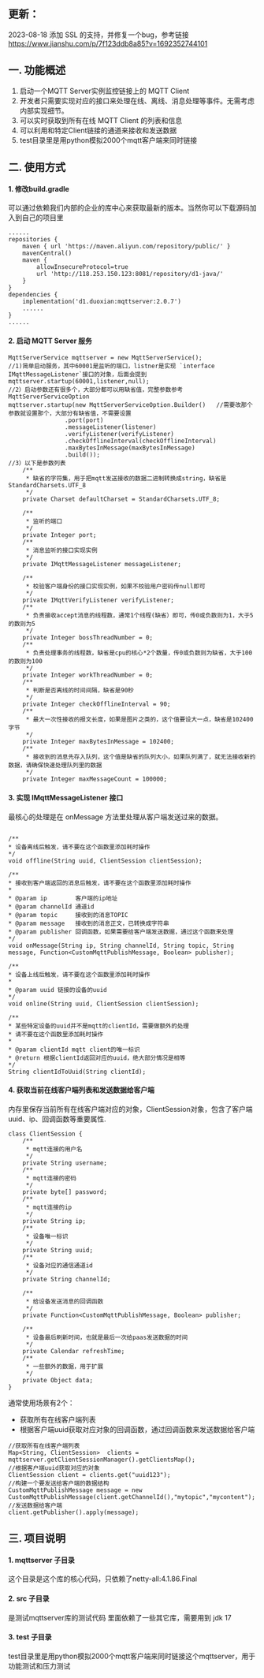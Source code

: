 ## 更新：
2023-08-18 添加 SSL 的支持，并修复一个bug，参考链接 https://www.jianshu.com/p/7f123ddb8a85?v=1692352744101

## 一. 功能概述
1. 启动一个MQTT Server实例监控链接上的 MQTT Client
2. 开发者只需要实现对应的接口来处理在线、离线、消息处理等事件。无需考虑内部实现细节。
3. 可以实时获取到所有在线 MQTT Client 的列表和信息
4. 可以利用和特定Client链接的通道来接收和发送数据
5. test目录里是用python模拟2000个mqtt客户端来同时链接

## 二. 使用方式
#### 1. 修改build.gradle
可以通过依赖我们内部的企业的库中心来获取最新的版本。当然你可以下载源码加入到自己的项目里
```
......
repositories {
    maven { url 'https://maven.aliyun.com/repository/public/' }
    mavenCentral()
    maven {
        allowInsecureProtocol=true
        url 'http://118.253.150.123:8081/repository/d1-java/'
    }
}
dependencies {
    implementation('d1.duoxian:mqttserver:2.0.7')
	......
}
......
```

#### 2. 启动 MQTT Server 服务
```
MqttServerService mqttserver = new MqttServerService();
//1)简单启动服务，其中60001是监听的端口，listner是实现 `interface IMqttMessageListener`接口的对象，后面会提到
mqttserver.startup(60001,listener,null);
//2）启动参数还有很多个，大部分都可以用缺省值，完整参数参考MqttServerServiceOption
mqttserver.startup(new MqttServerServiceOption.Builder()   //需要改那个参数就设置那个，大部分有缺省值，不需要设置
                .port(port)
                .messageListener(listener)
                .verifyListener(verifyListener)
                .checkOfflineInterval(checkOfflineInterval)
                .maxBytesInMessage(maxBytesInMessage)
                .build());
//3）以下是参数列表
    /**
     * 缺省的字符集，用于把mqtt发送接收的数据二进制转换成string，缺省是StandardCharsets.UTF_8
     */
    private Charset defaultCharset = StandardCharsets.UTF_8;

    /**
     * 监听的端口
     */
    private Integer port;
    /**
     * 消息监听的接口实现实例
     */
    private IMqttMessageListener messageListener;

    /**
     * 校验客户端身份的接口实现实例，如果不校验用户密码传null即可
     */
    private IMqttVerifyListener verifyListener;
    /**
     * 负责接收accept消息的线程数，通常1个线程(缺省）即可，传0或负数则为1，大于5的数则为5
     */
    private Integer bossThreadNumber = 0;
    /**
     * 负责处理事务的线程数，缺省是cpu的核心*2个数量，传0或负数则为缺省，大于100的数则为100
     */
    private Integer workThreadNumber = 0;
    /**
     * 判断是否离线的时间间隔，缺省是90秒
     */
    private Integer checkOfflineInterval = 90;
    /**
     * 最大一次性接收的报文长度，如果是图片之类的，这个值要设大一点，缺省是102400字节
     */
    private Integer maxBytesInMessage = 102400;
    /**
     * 接收到的消息先存入队列，这个值是缺省的队列大小，如果队列满了，就无法接收新的数据，请确保快速处理队列里的数据
     */
    private Integer maxMessageCount = 100000;

```

#### 3. 实现 IMqttMessageListener 接口
最核心的处理是在 onMessage 方法里处理从客户端发送过来的数据。
```

/**
* 设备离线后触发，请不要在这个函数里添加耗时操作
*/
void offline(String uuid, ClientSession clientSession);

/**
* 接收到客户端返回的消息后触发，请不要在这个函数里添加耗时操作
*
* @param ip        客户端的ip地址
* @param channelId 通道id
* @param topic     接收到的消息TOPIC
* @param message   接收到的消息正文，已转换成字符串
* @param publisher 回调函数，如果需要给客户端发送数据，通过这个函数来处理
*/
void onMessage(String ip, String channelId, String topic, String message, Function<CustomMqttPublishMessage, Boolean> publisher);

/**
* 设备上线后触发，请不要在这个函数里添加耗时操作
*
* @param uuid 链接的设备的uuid
*/
void online(String uuid, ClientSession clientSession);

/**
* 某些特定设备的uuid并不是mqtt的clientId，需要做额外的处理
* 请不要在这个函数里添加耗时操作
*
* @param clientId mqtt client的唯一标识
* @return 根据clientId返回对应的uuid，绝大部分情况是相等
*/
String clientIdToUuid(String clientId);
```
#### 4. 获取当前在线客户端列表和发送数据给客户端
内存里保存当前所有在线客户端对应的对象，ClientSession对象，包含了客户端 uuid、ip、回调函数等重要属性.

```
class ClientSession {
    /**
     * mqtt连接的用户名
     */
    private String username;
    /**
     * mqtt连接的密码
     */
    private byte[] password;
    /**
     * mqtt连接的ip
     */
    private String ip;
    /**
     * 设备唯一标识
     */
    private String uuid;
    /**
     * 设备对应的通信通道id
     */
    private String channelId;

    /**
     * 给设备发送消息的回调函数
     */
    private Function<CustomMqttPublishMessage, Boolean> publisher;

    /**
     * 设备最后刷新时间，也就是最后一次给paas发送数据的时间
     */
    private Calendar refreshTime;
    /**
     * 一些额外的数据，用于扩展
     */
    private Object data;
}
```
通常使用场景有2个：
- 获取所有在线客户端列表
- 根据客户端uuid获取对应对象的回调函数，通过回调函数来发送数据给客户端

```
//获取所有在线客户端列表
Map<String, ClientSession>  clients = mqttserver.getClientSessionManager().getClientsMap();
//根据客户端uuid获取对应的对象
ClientSession client = clients.get("uuid123");
//构建一个要发送给客户端的数据结构
CustomMqttPublishMessage message = new CustomMqttPublishMessage(client.getChannelId(),"mytopic","mycontent");
//发送数据给客户端
client.getPublisher().apply(message);
```

## 三. 项目说明

#### 1. mqttserver 子目录
这个目录是这个库的核心代码，只依赖了netty-all:4.1.86.Final

#### 2. src 子目录
是测试mqttserver库的测试代码 里面依赖了一些其它库，需要用到 jdk 17

#### 3. test 子目录
test目录里是用python模拟2000个mqtt客户端来同时链接这个mqttserver，用于功能测试和压力测试
